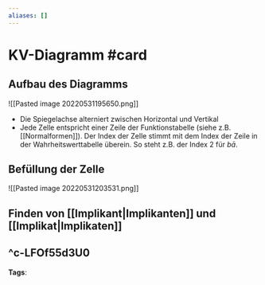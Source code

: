 ```yaml
---
aliases: []
---
```


# KV-Diagramm #card
## Aufbau des Diagramms
![[Pasted image 20220531195650.png]]
- Die Spiegelachse alterniert zwischen Horizontal und Vertikal
- Jede Zelle entspricht einer Zeile der Funktionstabelle (siehe z.B. [[Normalformen]]). Der Index der Zelle stimmt mit dem Index der Zeile in der Wahrheitswerttabelle überein. So steht z.B. der Index 2 für $b\bar{a}.$
## Befüllung der Zelle
![[Pasted image 20220531203531.png]]
## Finden von [[Implikant|Implikanten]] und [[Implikat|Implikaten]]

^c-LFOf55d3U0
---
**Tags**: 